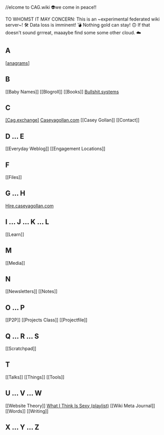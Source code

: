 \/\/elcome to CAG.wiki 👽we come in peace!!

TO WHOMST IT MAY CONCERN: This is an ~experimental federated wiki server~! 🛠 Data loss is imminent! 💣 Nothing gold can stay! 🙃 If that doesn't sound grrreat, maaaybe find some some other cloud. ☁️

## A

[[anagrams]]

## B

[[Baby Names]]
[[Blogroll]]
[[Books]]
[Bullshit.systems](https://bullshit.systems)

## C

[[Cag.exchange]](https://)
[Caseyagollan.com](https://)
[[Casey Gollan]]
[[Contact]]

## D ... E

[[Everyday Weblog]]
[[Engagement Locations]]

## F

[[Files]]

## G ... H

[Hire.caseyagollan.com](https://)

## I ... J ... K ... L

[[Learn]]

## M

[[Media]]

## N

[[Newsletters]]
[[Notes]]

## O ... P

[[P2P]]
[[Projects Class]]
[[Projectfile]]

## Q ... R ... S

[[Scratchpad]]

## T

[[Talks]]
[[Things]]
[[Tools]]

## U ... V ... W

[[Website Theory]]
[What I Think Is Sexy (playlist)]()
[[Wiki Meta Journal]]
[[Words]]
[[Writing]]

## X ... Y ... Z
[//begin]: # "Autogenerated link references for markdown compatibility"
[anagrams]: anagrams "Anagrams"
[//end]: # "Autogenerated link references"